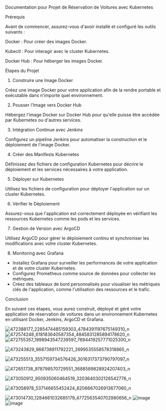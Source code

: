  Documentation pour Projet de Réservation de Voitures avec Kubernetes


Prérequis

Avant de commencer, assurez-vous d'avoir installé et configuré les outils suivants :

Docker : Pour créer des images Docker.

Kubectl : Pour interagir avec le cluster Kubernetes.

Docker Hub : Pour héberger les images Docker.


Étapes du Projet

1. Construire une Image Docker

Créez une image Docker pour votre application afin de la rendre portable et exécutable dans n'importe quel environnement.

2. Pousser l'Image vers Docker Hub

Hébergez l'image Docker sur Docker Hub pour qu'elle puisse être accédée par Kubernetes ou d'autres services.

3. Intégration Continue avec Jenkins

Configurez un pipeline Jenkins pour automatiser la construction et le déploiement de l'image Docker.

4. Créer des Manifests Kubernetes

Définissez des fichiers de configuration Kubernetes pour décrire le déploiement et les services nécessaires à votre application.

5. Déployer sur Kubernetes

Utilisez les fichiers de configuration pour déployer l'application sur un cluster Kubernetes.

6. Vérifier le Déploiement

Assurez-vous que l'application est correctement déployée en vérifiant les ressources Kubernetes comme les pods et les services.

7. Gestion de Version avec ArgoCD

Utilisez ArgoCD pour gérer le déploiement continu et synchroniser les modifications avec votre cluster Kubernetes.

8. Monitoring avec Grafana

- Installez Grafana pour surveiller les performances de votre application et de votre cluster Kubernetes.
- Configurez Prometheus comme source de données pour collecter les métriques.
- Créez des tableaux de bord personnalisés pour visualiser les métriques clés de l'application, comme l'utilisation des ressources et le trafic.

Conclusion

En suivant ces étapes, vous aurez construit, déployé et géré votre application de réservation de voitures dans un environnement Kubernetes en utilisant Docker, Jenkins, ArgoCD et Grafana.


  
  
![472388177_2285474485159303_4784391197675149310_n](https://github.com/user-attachments/assets/34455f99-1120-4abe-b1e7-036e3ae13873)
![472574248_618183640587354_4845831285894178620_n](https://github.com/user-attachments/assets/62d3e35c-bce5-42e9-a3c6-9b8d0eb56014)
![472755357_1998943547239597_7694419257771025300_n](https://github.com/user-attachments/assets/a7e8ed25-b3cd-424c-b9ea-007251725cf0)

![473243829_968738911792221_2699535558578318865_n](https://github.com/user-attachments/assets/e15560e3-1575-48d4-93da-b9d77d7946b6)

![473255513_3557159734576426_3016317373790797097_n](https://github.com/user-attachments/assets/9d1737f8-32fd-469f-b952-8ec2e1a713df)

![472851738_978798570729551_3688589828924207403_n](https://github.com/user-attachments/assets/621eece4-e1be-4a67-b686-50d0d3d685cc)


![473050912_950935060464519_3203640302126542776_n](https://github.com/user-attachments/assets/3f42e113-d30e-4186-816d-88e88b2b5c15)


![473058978_537146655452424_6206667026913677060_n](https://github.com/user-attachments/assets/07ddfc06-4542-4ecc-8faf-e43b4045a59b)

![473014730_1284661032685179_4772563540702980656_n](https://github.com/user-attachments/assets/a34efc56-2ff2-4c63-bc79-4be749b25d60)
![image](https://github.com/user-attachments/assets/a898b5bb-9cfc-4e93-96e7-436a92b21994)
![image](https://github.com/user-attachments/assets/b262518c-0947-48cc-9133-e68977e7e0b3)




